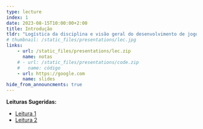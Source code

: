 ```yaml
---
type: lecture
index: 1
date: 2023-08-15T10:00:00+2:00
title: Introdução
tldr: "Logística da disciplina e visão geral do desenvolvimento de jogos digitais: história, mercado e tecnologias."
# thumbnail: /static_files/presentations/lec.jpg
links: 
    - url: /static_files/presentations/lec.zip
      name: notas
    # - url: /static_files/presentations/code.zip
    #   name: código
    - url: https://google.com
      name: slides
hide_from_announcments: true
---
```

**Leituras Sugeridas:**
- [Leitura 1](http://example.com)
- [Leitura 2](http://example.com)
